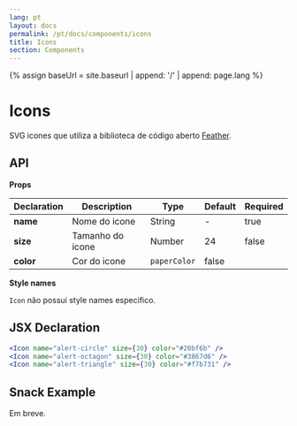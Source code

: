 ```yaml
---
lang: pt
layout: docs
permalink: /pt/docs/components/icons
title: Icons
section: Components
---
```

{% assign baseUrl = site.baseurl | append: '/' | append: page.lang %}

# Icons

SVG icones que utiliza a biblioteca de código aberto [Feather](https://feathericons.com/).

## API

**Props**

| Declaration | Description | Type | Default | Required |
|-------------|-------------|------|---------|----------|
| **name** | Nome do icone | String | - | true |
| **size** | Tamanho do icone | Number | 24 | false |
| **color** | Cor do icone | `paperColor` | false |

**Style names**

`Icon` não possui style names especifico.

## JSX Declaration

``` jsx
<Icon name="alert-circle" size={30} color="#20bf6b" />
<Icon name="alert-octagon" size={30} color="#3867d6" />
<Icon name="alert-triangle" size={30} color="#f7b731" />
```

## Snack Example

Em breve.
